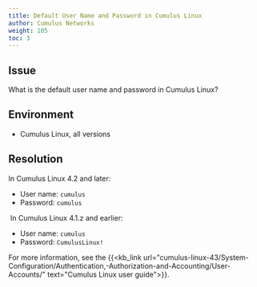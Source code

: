 ```yaml
---
title: Default User Name and Password in Cumulus Linux
author: Cumulus Networks
weight: 105
toc: 3
---
```


## Issue

What is the default user name and password in Cumulus Linux?

## Environment

- Cumulus Linux, all versions

## Resolution

In Cumulus Linux 4.2 and later:

- User name: `cumulus`
- Password: `cumulus`

 In Cumulus Linux 4.1.z and earlier:

- User name: `cumulus`
- Password: `CumulusLinux!`

For more information, see the {{<kb_link url="cumulus-linux-43/System-Configuration/Authentication,-Authorization-and-Accounting/User-Accounts/" text="Cumulus Linux user guide">}}.
